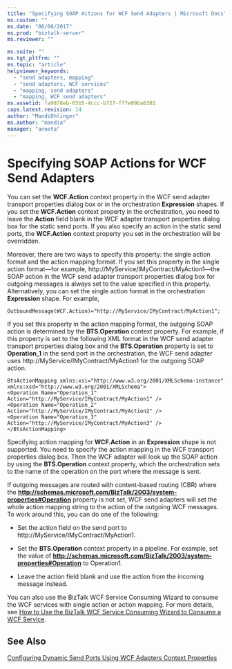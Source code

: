 ```yaml
---
title: "Specifying SOAP Actions for WCF Send Adapters | Microsoft Docs"
ms.custom: ""
ms.date: "06/08/2017"
ms.prod: "biztalk-server"
ms.reviewer: ""

ms.suite: ""
ms.tgt_pltfrm: ""
ms.topic: "article"
helpviewer_keywords: 
  - "send adapters, mapping"
  - "send adapters, WCF services"
  - "mapping, send adapters"
  - "mapping, WCF send adapters"
ms.assetid: fa9878eb-65b5-4ccc-b727-ff7e09ba6302
caps.latest.revision: 14
author: "MandiOhlinger"
ms.author: "mandia"
manager: "anneta"
---
```

# Specifying SOAP Actions for WCF Send Adapters
You can set the **WCF.Action** context property in the WCF send adapter transport properties dialog box or in the orchestration **Expression** shapes. If you set the **WCF.Action** context property in the orchestration, you need to leave the **Action** field blank in the WCF adapter transport properties dialog box for the static send ports. If you also specify an action in the static send ports, the **WCF.Action** context property you set in the orchestration will be overridden.  
  
 Moreover, there are two ways to specify this property: the single action format and the action mapping format. If you set this property in the single action format—for example, http://MyService/IMyContract/MyAction1—the SOAP action in the WCF send adapter transport properties dialog box for outgoing messages is always set to the value specified in this property. Alternatively, you can set the single action format in the orchestration **Expression** shape. For example,  
  
```  
OutboundMessage(WCF.Action)="http://MyService/IMyContract/MyAction1";  
```  
  
 If you set this property in the action mapping format, the outgoing SOAP action is determined by the **BTS.Operation** context property. For example, if this property is set to the following XML format in the WCF send adapter transport properties dialog box and the **BTS.Operation** property is set to **Operation_1** in the send port in the orchestration, the WCF send adapter uses http://MyService/IMyContract/MyAction1 for the outgoing SOAP action.  
  
```  
BtsActionMapping xmlns:xsi="http://www.w3.org/2001/XMLSchema-instance" xmlns:xsd="http://www.w3.org/2001/XMLSchema">  
<Operation Name="Operation_1" Action="http://MyService/IMyContract/MyAction1" />  
<Operation Name="Operation_2" Action="http://MyService/IMyContract/MyAction2" />  
<Operation Name="Operation_3" Action="http://MyService/IMyContract/MyAction3" />  
</BtsActionMapping>  
```  
  
 Specifying action mapping for **WCF.Action** in an **Expression** shape is not supported. You need to specify the action mapping in the WCF transport properties dialog box. Then the WCF adapter will look up the SOAP action by using the **BTS.Operation** context property, which the orchestration sets to the name of the operation on the port where the message is sent.  
  
 If outgoing messages are routed with content-based routing (CBR) where the **http://schemas.microsoft.com/BizTalk/2003/system-properties#Operation** property is not set, WCF send adapters will set the whole action mapping string to the action of the outgoing WCF messages. To work around this, you can do one of the following:  
  
-   Set the action field on the send port to http://MyService/IMyContract/MyAction1.  
  
-   Set the **BTS.Operation** context property in a pipeline. For example, set the value of **http://schemas.microsoft.com/BizTalk/2003/system-properties#Operation** to Operation1.  
  
-   Leave the action field blank and use the action from the incoming message instead.  
  
 You can also use the BizTalk WCF Service Consuming Wizard to consume the WCF services with single action or action mapping. For more details, see [How to Use the BizTalk WCF Service Consuming Wizard to Consume a WCF Service](../core/how-to-use-the-biztalk-wcf-service-consuming-wizard-to-consume-a-wcf-service.md).  
  
## See Also  
 [Configuring Dynamic Send Ports Using WCF Adapters Context Properties](../core/configuring-dynamic-send-ports-using-wcf-adapters-context-properties.md)